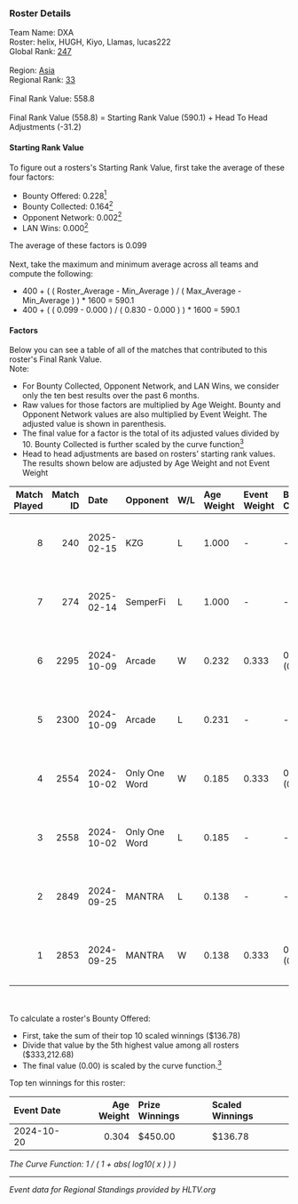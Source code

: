 ### Roster Details<br />
Team Name: DXA<br />
Roster: helix, HUGH, Kiyo, Llamas, lucas222<br />
Global Rank: [247](../../standings_global_2025_03_03.md)<br />
<br />
Region: [Asia]( ../../standings_asia_2025_03_03.md)<br />
Regional Rank: [33]( ../../standings_asia_2025_03_03.md)<br />
<br />
Final Rank Value:  558.8<br />
<br />
Final Rank Value (558.8) = Starting Rank Value (590.1) + Head To Head Adjustments (-31.2)<br />

#### Starting Rank Value<br />
To figure out a rosters's Starting Rank Value, first take the average of these four factors:<br />
- Bounty Offered: 0.228[<sup>1</sup>](#table2)
- Bounty Collected: 0.164[<sup>2</sup>](#table1)
- Opponent Network: 0.002[<sup>2</sup>](#table1)
- LAN Wins: 0.000[<sup>2</sup>](#table1)

The average of these factors is 0.099<br />
<br />
Next, take the maximum and minimum average across all teams and compute the following:<br />
- 400 + ( ( Roster_Average - Min_Average ) / ( Max_Average - Min_Average ) ) * 1600 = 590.1
- 400 + ( ( 0.099 - 0.000 ) / ( 0.830 - 0.000 ) ) * 1600 = 590.1


#### Factors<br />
Below you can see a table of all of the matches that contributed to this roster's Final Rank Value.<br />
Note:<br />

- For Bounty Collected, Opponent Network, and LAN Wins, we consider only the ten best results over the past 6 months.
- Raw values for those factors are multiplied by Age Weight. Bounty and Opponent Network values are also multiplied by Event Weight. The adjusted value is shown in parenthesis.
- The final value for a factor is the total of its adjusted values divided by 10. Bounty Collected is further scaled by the curve function[<sup>3</sup>](#curveFunction)
- Head to head adjustments are based on rosters' starting rank values. The results shown below are adjusted by Age Weight and not Event Weight
<span id="table1"></span><br />


| Match Played | Match ID | Date       | Opponent      | W/L | Age Weight | Event Weight | Bounty Collected | Opponent Network | LAN Wins  | H2H Adj. | Roster                               |
| -: | -: | :- | :- | :- | :- | :- | :- | :- | :- | -: | :- |
|            8 |      240 | 2025-02-15 | KZG           | L   | 1.000      | -            | -                | -                | -         |   -14.74 | helix, HUGH, Kiyo, Llamas, lucas222  |
|            7 |      274 | 2025-02-14 | SemperFi      | L   | 1.000      | -            | -                | -                | -         |   -16.87 | helix, HUGH, Kiyo, Llamas, lucas222  |
|            6 |     2295 | 2024-10-09 | Arcade        | W   | 0.232      | 0.333        | 0.000 (0.000)    | 0.025 (0.002)    | 0 (0.000) |     3.59 | helix, Kiyo, lucas222, prakM, Roflko |
|            5 |     2300 | 2024-10-09 | Arcade        | L   | 0.231      | -            | -                | -                | -         |    -3.76 | helix, Kiyo, lucas222, prakM, Roflko |
|            4 |     2554 | 2024-10-02 | Only One Word | W   | 0.185      | 0.333        | 0.001 (0.000)    | 0.232 (0.014)    | 0 (0.000) |     3.15 | helix, Kiyo, lucas222, prakM, Roflko |
|            3 |     2558 | 2024-10-02 | Only One Word | L   | 0.185      | -            | -                | -                | -         |    -2.70 | helix, Kiyo, lucas222, prakM, Roflko |
|            2 |     2849 | 2024-09-25 | MANTRA        | L   | 0.138      | -            | -                | -                | -         |    -2.13 | helix, Kiyo, lucas222, prakM, Roflko |
|            1 |     2853 | 2024-09-25 | MANTRA        | W   | 0.138      | 0.333        | 0.000 (0.000)    | 0.128 (0.006)    | 0 (0.000) |     2.24 | helix, Kiyo, lucas222, prakM, Roflko |

<br />
<span id="table2"></span><br />
To calculate a roster's Bounty Offered:<br />

- First, take the sum of their top 10 scaled winnings ($136.78)
- Divide that value by the 5th highest value among all rosters ($333,212.68)
- The final value (0.00) is scaled by the curve function.[<sup>3</sup>](#curveFunction)

Top ten winnings for this roster:<br />

| Event Date | Age Weight | Prize Winnings | Scaled Winnings |
| :- | -: | :- | :- |
| 2024-10-20 |      0.304 | $450.00        | $136.78         |


<span id="curveFunction"></span>_The Curve Function: 1 / ( 1 + abs( log10( x ) ) )_<br />

---
_Event data for Regional Standings provided by HLTV.org_<br />
